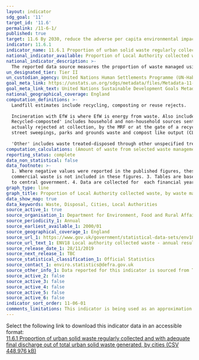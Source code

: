```yaml
---
layout: indicator
sdg_goal: '11'
target_id: '11.6'
permalink: /11-6-1/
published: true
target: 11.6 By 2030, reduce the adverse per capita environmental impact of cities, including by paying special attention to air quality and municipal and other waste management
indicator: 11.6.1
indicator_name: 11.6.1 Proportion of urban solid waste regularly collected and with adequate final discharge out of total urban solid waste generated, by cities
national_indicator_available: Proportion of Local Authority collected waste, by waste management type
national_indicator_description: >-
  The reported data source measures the proportion of waste managed using each management type. This is disaggregated by English Region and Local Authority. This source has been identifed as an appropriate proxy for this indicator in collaboration with the topic expert.
un_designated_tier: Tier II
un_custodian_agency: United Nations Human Settlements Programme (UN-Habitat), United Nations Statistics Division (UNSD)
goal_meta_link: https://unstats.un.org/sdgs/metadata/files/Metadata-11-06-01.pdf
goal_meta_link_text: United Nations Sustainable Development Goals Metadata (PDF 256 KB)
national_geographical_coverage: England
computation_definitions: >-
  Landfill estimates include recycling, composting or reuse rejects. 
  
  Incineration with EfW is where EfW is energy from waste. Also included are amounts rejected for recycling, composting or reuse where incineration with EfW is reported as the final destination of these rejects.
  Recycled-composted' includes household and non-household sources sent for recycling or for centralised composting; home composting estimates are not included in this total.  It also includes small amounts of materials sent for reuse.  Material which was collected for recycling but
  actually rejected at collection, by the MRF or at the gate of a recycling reprocessor is excluded. The 'Waste from household' recycling rate has been used. This excludes local authority collected waste types not considered to have come directly from households, such as street bins,
  street sweepings, parks and grounds waste and compost like output (CLO) from Mechanical Biological Treatment (MBT) plants. 
  
  'Other' includes waste treated-disposed through other unspecified treatment processes as well as process and moisture loss.
computation_calculations: (Amount of waste from selected waste management type in each local authority or region divided by total amount of waste collected in that local authority or region) multiplied by 100.
reporting_status: complete
data_non_statistical: false
data_footnote: >-
  1. Where negative values were reported in the published figures, these have been revised to 0.0 due to the limitations of the National Reporting Platform with negative figures. 2. These figures relate only to Local Authority (LA) collected and managed waste, this means the majority of
  commercial waste is not included in these figures. 3. Tables are based on data entered by local authorities onto WasteDataFlow for each quarterly return for 2018-19. WasteDataFlow is a web-based system for quarterly reporting on Local Authority collected waste data by local authorities
  to central government. 4. Data are collected for  each financial year (April to March).
graph_type: line
graph_title: Proportion of Local Authority collected waste, by waste management type
data_show_map: true
data_keywords: Waste, Disposal, Cities, Local Authorities
source_active_1: true
source_organisation_1: Department for Environment, Food and Rural Affairs
source_periodicity_1: Annual
source_earliest_available_1: 2000/01
source_geographical_coverage_1: England
source_url_1: https://www.gov.uk/government/statistical-data-sets/env18-local-authority-collected-waste-annual-results-tables
source_url_text_1: ENV18 Local authority collected waste - annual results tables 
source_release_date_1: 28/11/2019
source_next_release_1: TBC
source_statistical_classification_1: Official Statistics
source_contact_1: enviro.statistics@defra.gov.uk
source_other_info_1: Data reported for this indicator is sourced from Table 2 - Management of Local Authority collected waste - England - 2014/15 - 2018/19 and Table 2a - Management of Local Authority collected waste - England and Regions - 2000/01 - 2018/19
source_active_2: false
source_active_3: false
source_active_4: false
source_active_5: false
source_active_6: false
indicator_sort_order: 11-06-01
comments_limitations: This indicator is being used as an approximation of the UN SDG Indicator. Where possible, we will work to identify or develop UK data to meet the global indicator specification. This indicator has been identified in collaboration with topic experts.
---
```

Select the following link to download this indicator data in an accessible format:<br>[11.6.1 Proportion of urban solid waste regularly collected and with adequate final discharge out of total urban solid waste generated, by cities (CSV 448.976 kB)](https://sustainabledevelopment-uk.github.io/sdg-data/data/11-6-1.csv)